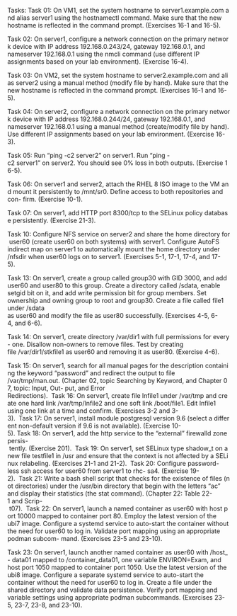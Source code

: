 Tasks: Task 01: On VM1, set the system hostname to server1.example.com and alias server1 using the hostnamectl command. Make sure that the new hostname is reflected in the command prompt. (Exercises 16-1 and 16-5).  

Task 02: On server1, configure a network connection on the primary network device with IP address 192.168.0.243/24, gateway 192.168.0.1, and nameserver 192.168.0.1 using the nmcli command (use different IP assignments based on your lab environment). (Exercise 16-4). 

Task 03: On VM2, set the system hostname to server2.example.com and alias server2 using a manual method (modify file by hand). Make sure that the new hostname is reflected in the command prompt. (Exercises 16-1 and 16-5).  

Task 04: On server2, configure a network connection on the primary network device with IP address 192.168.0.244/24, gateway 192.168.0.1, and nameserver 192.168.0.1 using a manual method (create/modify file by hand). Use different IP assignments based on your lab environment. (Exercise 16-3).  


Task 05: Run “ping -c2 server2” on server1. Run “ping -c2 server1” on server2. You should see 0% loss in both outputs. (Exercise 16-5).  

Task 06: On server1 and server2, attach the RHEL 8 ISO image to the VM and mount it persistently to /mnt/sr0. Define access to both repositories and con- firm. (Exercise 10-1).

Task 07: On server1, add HTTP port 8300/tcp to the SELinux policy database persistently. (Exercise 21-3). 




Task 10: Configure NFS service on server2 and share the home directory for user60 (create user60 on both systems) with server1. Configure AutoFS indirect map on server1 to automatically mount the home directory under 
/nfsdir when user60 logs on to server1. (Exercises 5-1, 17-1, 17-4, and 17-5).  


Task 13: On server1, create a group called group30 with GID 3000, and add user60 and user80 to this group. Create a directory called /sdata, enable setgid bit on it, and add write permission bit for group members. Set ownership and owning group to root and group30. Create a file called file1 under /sdata as user60 and modify the file as user80 successfully. (Exercises 4-5, 6-4, and 6-6).  

Task 14: On server1, create directory /var/dir1 with full permissions for every- one. Disallow non-owners to remove files. Test by creating file /var/dir1/stkfile1 as user60 and removing it as user80. (Exercise 4-6).  

Task 15: On server1, search for all manual pages for the description containing the keyword “password” and redirect the output to file /var/tmp/man.out. (Chapter 02, topic Searching by Keyword, and Chapter 07, topic: Input, Out- put, and Error Redirections).  Task 16: On server1, create file lnfile1 under /var/tmp and create one hard link /var/tmp/lnfile2 and one soft link /boot/file1. Edit lnfile1 using one link at a time and confirm. (Exercises 3-2 and 3-3).  Task 17: On server1, install module postgresql version 9.6 (select a different non-default version if 9.6 is not available). (Exercise 10-5). Task 18: On server1, add the http service to the “external” firewalld zone persis- tently. (Exercise 201).  Task 19: On server1, set SELinux type shadow_t on a new file testfile1 in /usr and ensure that the context is not affected by a SELinux relabeling. (Exercises 21-1 and 21-2).  Task 20: Configure password-less ssh access for user60 from server1 to rhc- sa4. (Exercise 19-2).  Task 21: Write a bash shell script that checks for the existence of files (not directories) under the /usr/bin directory that begin with the letters “ac” and display their statistics (the stat command). (Chapter 22: Table 22-1 and Scrip- t07).  Task 22: On server1, launch a named container as user60 with host port 10000 mapped to container port 80. Employ the latest version of the ubi7 image. Configure a systemd service to auto-start the container without the need for user60 to log in. Validate port mapping using an appropriate podman subcom- mand. (Exercises 23-5 and 23-10).


Task 23: On server1, launch another named container as user60 with /host_- data01 mapped to /container_data01, one variable ENVIRON=Exam, and host port 1050 mapped to container port 1050. Use the latest version of the ubi8 image. Configure a separate systemd service to auto-start the container without the need for user60 to log in. Create a file under the shared directory and validate data persistence. Verify port mapping and variable settings using appropriate podman subcommands. (Exercises 23-5, 23-7, 23-8, and 23-10).